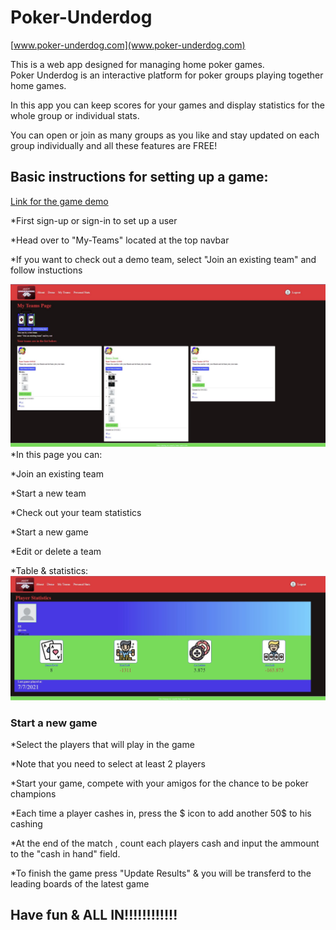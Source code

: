 # Poker-Underdog

[www.poker-underdog.com](www.poker-underdog.com)

This is a web app designed for managing home poker games.  
Poker Underdog is an interactive platform for poker groups playing together home games.

In this app you can keep scores for your games and display statistics for the whole group or individual stats.

You can open or join as many groups as you like and stay updated on each group individually and all these features are FREE!

## Basic instructions for setting up a game:

[Link for the game demo](https://poker-underdog.com/#/demo)

\*First sign-up or sign-in to set up a user

\*Head over to "My-Teams" located at the top navbar

\*If you want to check out a demo team, select "Join an existing team" and follow instuctions

![My Teams Page](https://github.com/nadav-galili/Poker-underdog/blob/main/public/demo/myTeams.JPG)
\*In this page you can:

\*Join an existing team

\*Start a new team

\*Check out your team statistics

\*Start a new game

\*Edit or delete a team

\*Table & statistics:
![Personal statistics](https://github.com/nadav-galili/Poker-underdog/blob/main/public/demo/stats.JPG)

### Start a new game

\*Select the players that will play in the game

\*Note that you need to select at least 2 players

\*Start your game, compete with your amigos for the chance to be poker champions

\*Each time a player cashes in, press the $ icon to add another 50$ to his cashing

\*At the end of the match , count each players cash and input the ammount to the "cash in hand" field.

\*To finish the game press "Update Results" & you will be transferd to the leading boards of the latest game

## Have fun & ALL IN!!!!!!!!!!!!
